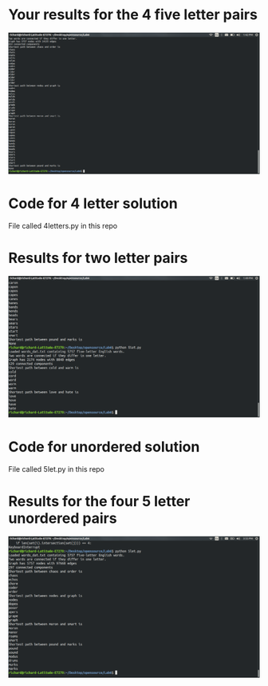 # Your results for the 4 five letter pairs  

![cp1.png](cp1.png)  

# Code for 4 letter solution

File called 4letters.py in this repo  

# Results for two letter pairs

![cp3.png](cp3.png)  

# Code for unordered solution

File called 5let.py in this repo

# Results for the four 5 letter unordered pairs  

![unordered.png](cpunorderd.png)  

